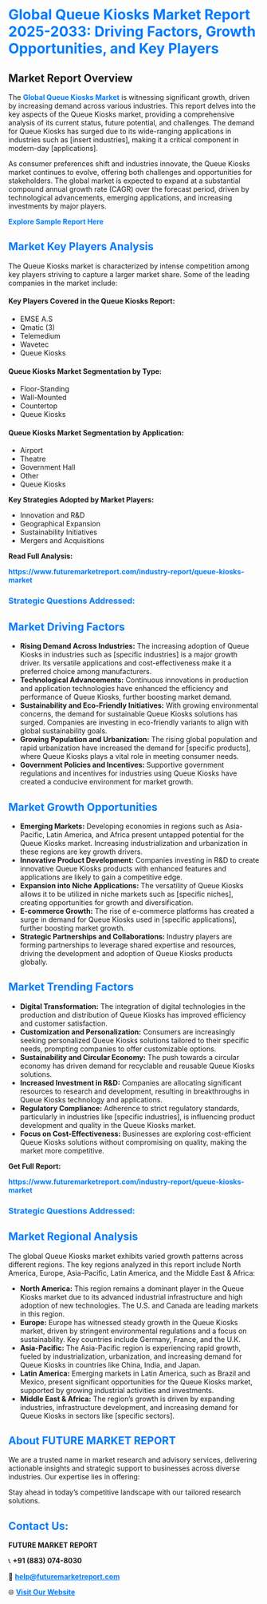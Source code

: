 <h1 style="color: #007BFF;">Global Queue Kiosks Market Report 2025-2033: Driving Factors, Growth Opportunities, and Key Players</h1>

<section id="overview">
<h2>Market Report Overview</h2>
<p>The <a href="https://www.futuremarketreport.com/industry-report/queue-kiosks-market" style="color: #007BFF; text-decoration: none;"><strong>Global Queue Kiosks Market</strong></a> is witnessing significant growth, driven by increasing demand across various industries. This report delves into the key aspects of the Queue Kiosks market, providing a comprehensive analysis of its current status, future potential, and challenges. The demand for Queue Kiosks has surged due to its wide-ranging applications in industries such as [insert industries], making it a critical component in modern-day [applications].</p>
<p>As consumer preferences shift and industries innovate, the Queue Kiosks market continues to evolve, offering both challenges and opportunities for stakeholders. The global market is expected to expand at a substantial compound annual growth rate (CAGR) over the forecast period, driven by technological advancements, emerging applications, and increasing investments by major players.</p>
</section>

<section id="overview">
<p><a href="https://www.futuremarketreport.com/request-sample/reportId=106652" style="color: #007BFF; text-decoration: none;"><strong>Explore Sample Report Here</strong></a></p>
</section>

<section id="key-players">
<h2 style="color: #007BFF;">Market Key Players Analysis</h2>
<p>The Queue Kiosks market is characterized by intense competition among key players striving to capture a larger market share. Some of the leading companies in the market include:</p>
<h4>Key Players Covered in the Queue Kiosks Report:</h4>
<ul><li>EMSE A.S</li><li>Qmatic (3)</li><li>Telemedium</li><li>Wavetec</li><li>Queue Kiosks</li></ul>
<h4>Queue Kiosks Market Segmentation by Type:</h4>
<ul><li>Floor-Standing</li><li>Wall-Mounted</li><li>Countertop</li><li>Queue Kiosks</li></ul>

<h4>Queue Kiosks Market Segmentation by Application:</h4>
<ul><li>Airport</li><li>Theatre</li><li>Government Hall</li><li>Other</li><li>Queue Kiosks</li></ul>
<p><strong>Key Strategies Adopted by Market Players:</strong></p>
<ul>
<li>Innovation and R&D</li>
<li>Geographical Expansion</li>
<li>Sustainability Initiatives</li>
<li>Mergers and Acquisitions</li>
</ul>
</section>

<section>
<p><strong>Read Full Analysis: </strong></p><a href="https://www.futuremarketreport.com/industry-report/queue-kiosks-market" style="color: #007BFF; text-decoration: none;"><strong>https://www.futuremarketreport.com/industry-report/queue-kiosks-market</strong></a>
<h3 style="color: #007BFF;">Strategic Questions Addressed:</h3>
</section>

<section id="driving-factors">
<h2 style="color: #007BFF;">Market Driving Factors</h2>
<ul>
<li><strong>Rising Demand Across Industries:</strong> The increasing adoption of Queue Kiosks in industries such as [specific industries] is a major growth driver. Its versatile applications and cost-effectiveness make it a preferred choice among manufacturers.</li>
<li><strong>Technological Advancements:</strong> Continuous innovations in production and application technologies have enhanced the efficiency and performance of Queue Kiosks, further boosting market demand.</li>
<li><strong>Sustainability and Eco-Friendly Initiatives:</strong> With growing environmental concerns, the demand for sustainable Queue Kiosks solutions has surged. Companies are investing in eco-friendly variants to align with global sustainability goals.</li>
<li><strong>Growing Population and Urbanization:</strong> The rising global population and rapid urbanization have increased the demand for [specific products], where Queue Kiosks plays a vital role in meeting consumer needs.</li>
<li><strong>Government Policies and Incentives:</strong> Supportive government regulations and incentives for industries using Queue Kiosks have created a conducive environment for market growth.</li>
</ul>
</section>

<section id="growth-opportunities">
<h2 style="color: #007BFF;">Market Growth Opportunities</h2>
<ul>
<li><strong>Emerging Markets:</strong> Developing economies in regions such as Asia-Pacific, Latin America, and Africa present untapped potential for the Queue Kiosks market. Increasing industrialization and urbanization in these regions are key growth drivers.</li>
<li><strong>Innovative Product Development:</strong> Companies investing in R&D to create innovative Queue Kiosks products with enhanced features and applications are likely to gain a competitive edge.</li>
<li><strong>Expansion into Niche Applications:</strong> The versatility of Queue Kiosks allows it to be utilized in niche markets such as [specific niches], creating opportunities for growth and diversification.</li>
<li><strong>E-commerce Growth:</strong> The rise of e-commerce platforms has created a surge in demand for Queue Kiosks used in [specific applications], further boosting market growth.</li>
<li><strong>Strategic Partnerships and Collaborations:</strong> Industry players are forming partnerships to leverage shared expertise and resources, driving the development and adoption of Queue Kiosks products globally.</li>
</ul>
</section>

<section id="trending-factors">
<h2 style="color: #007BFF;">Market Trending Factors</h2>
<ul>
<li><strong>Digital Transformation:</strong> The integration of digital technologies in the production and distribution of Queue Kiosks has improved efficiency and customer satisfaction.</li>
<li><strong>Customization and Personalization:</strong> Consumers are increasingly seeking personalized Queue Kiosks solutions tailored to their specific needs, prompting companies to offer customizable options.</li>
<li><strong>Sustainability and Circular Economy:</strong> The push towards a circular economy has driven demand for recyclable and reusable Queue Kiosks solutions.</li>
<li><strong>Increased Investment in R&D:</strong> Companies are allocating significant resources to research and development, resulting in breakthroughs in Queue Kiosks technology and applications.</li>
<li><strong>Regulatory Compliance:</strong> Adherence to strict regulatory standards, particularly in industries like [specific industries], is influencing product development and quality in the Queue Kiosks market.</li>
<li><strong>Focus on Cost-Effectiveness:</strong> Businesses are exploring cost-efficient Queue Kiosks solutions without compromising on quality, making the market more competitive.</li>
</ul>
</section>

<section>
<p><strong>Get Full Report: </strong></p><a href="https://www.futuremarketreport.com/industry-report/queue-kiosks-market" style="color: #007BFF; text-decoration: none;"><strong>https://www.futuremarketreport.com/industry-report/queue-kiosks-market</strong></a>
<h3 style="color: #007BFF;">Strategic Questions Addressed:</h3>
</section>


<section id="regional-analysis">
<h2 style="color: #007BFF;">Market Regional Analysis</h2>
<p>The global Queue Kiosks market exhibits varied growth patterns across different regions. The key regions analyzed in this report include North America, Europe, Asia-Pacific, Latin America, and the Middle East & Africa:</p>
<ul>
<li><strong>North America:</strong> This region remains a dominant player in the Queue Kiosks market due to its advanced industrial infrastructure and high adoption of new technologies. The U.S. and Canada are leading markets in this region.</li>
<li><strong>Europe:</strong> Europe has witnessed steady growth in the Queue Kiosks market, driven by stringent environmental regulations and a focus on sustainability. Key countries include Germany, France, and the U.K.</li>
<li><strong>Asia-Pacific:</strong> The Asia-Pacific region is experiencing rapid growth, fueled by industrialization, urbanization, and increasing demand for Queue Kiosks in countries like China, India, and Japan.</li>
<li><strong>Latin America:</strong> Emerging markets in Latin America, such as Brazil and Mexico, present significant opportunities for the Queue Kiosks market, supported by growing industrial activities and investments.</li>
<li><strong>Middle East & Africa:</strong> The region’s growth is driven by expanding industries, infrastructure development, and increasing demand for Queue Kiosks in sectors like [specific sectors].</li>
</ul>
</section>

<footer>
<h2 style="color: #007BFF;">About FUTURE MARKET REPORT</h2>
<p>We are a trusted name in market research and advisory services, delivering actionable insights and strategic support to businesses across diverse industries. Our expertise lies in offering:</p>

<p>Stay ahead in today’s competitive landscape with our tailored research solutions.</p>

<h2 style="color: #007BFF;">Contact Us:</h2>
<p><strong>FUTURE MARKET REPORT</strong></p>
<p>📞 <strong>+91 (883) 074-8030</strong></p>
<p>📧 <strong><a href="mailto:help@futuremarketreport.com" style="color: #007BFF;">help@futuremarketreport.com</a></strong></p>
<p>🌐 <strong><a href="https://www.futuremarketreport.com/" style="color: #007BFF;">Visit Our Website</a></strong></p>
</footer>